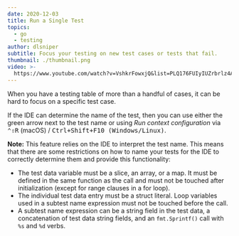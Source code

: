 ```yaml
---
date: 2020-12-03
title: Run a Single Test
topics:
  - go
  - testing
author: dlsniper
subtitle: Focus your testing on new test cases or tests that fail.
thumbnail: ./thumbnail.png
video: >-
  https://www.youtube.com/watch?v=VshkrFowxjQ&list=PLQ176FUIyIUZrbrlz4AY1V8VzBJKZyVlW&index=113
---
```


When you have a testing table of more than a handful of cases, it can be hard to focus on a specific test case.

If the IDE can determine the name of the test, then you can use either the green arrow next to the test name or using _Run context configuration_ via <kbd>⌃⇧R</kbd> (macOS) / <kbd>Ctrl+Shift+F10 (Windows/Linux)</kbd>.

**Note:** This feature relies on the IDE to interpret the test name. This means that there are some restrictions on how to name your tests for the IDE to correctly determine them and provide this functionality:

- The test data variable must be a slice, an array, or a map. It must be defined in the same function as the call and must not be touched after initialization (except for range clauses in a for loop).
- The individual test data entry must be a struct literal. Loop variables used in a subtest name expression must not be touched before the call.
- A subtest name expression can be a string field in the test data, a concatenation of test data string fields, and an `fmt.Sprintf()` call with `%s` and `%d` verbs.
